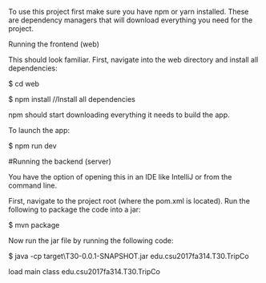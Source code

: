 To use this project first make sure you have npm or yarn installed. These are dependency managers that will download everything you need for the project.

Running the frontend (web)

This should look familiar. First, navigate into the web directory and install all dependencies: 

$ cd web

$ npm install //Install all dependencies

npm should start downloading everything it needs to build the app.

To launch the app:

$ npm run dev

#Running the backend (server)

You have the option of opening this in an IDE like IntelliJ or from the command line.

First, navigate to the project root (where the pom.xml is located). Run the following to package the code into a jar:

$ mvn package

Now run the jar file by running the following code:

$ java -cp target\T30-0.0.1-SNAPSHOT.jar edu.csu2017fa314.T30.TripCo

load main class edu.csu2017fa314.T30.TripCo
